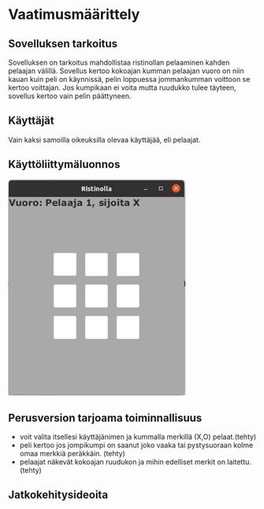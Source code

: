 # Vaatimusmäärittely

## Sovelluksen tarkoitus

Sovelluksen on tarkoitus mahdollistaa ristinollan pelaaminen kahden pelaajan välillä. Sovellus kertoo kokoajan kumman pelaajan vuoro on niin kauan kuin peli on käynnissä, pelin loppuessa jommankumman voittoon se kertoo voittajan. Jos kumpikaan ei voita mutta ruudukko tulee täyteen, sovellus kertoo vain pelin päättyneen.

## Käyttäjät

Vain kaksi samoilla oikeuksilla olevaa käyttäjää, eli pelaajat.

## Käyttöliittymäluonnos

 <img src="https://github.com/Tiiawss/ot-harjoitustyo/blob/main/dokumentaatio/kuvat/Screenshot%20from%202021-05-07%2013-15-46.png" width="360">

## Perusversion tarjoama toiminnallisuus

- voit valita itsellesi käyttäjänimen ja kummalla merkillä (X,O) pelaat.(tehty)
- peli kertoo jos jompikumpi on saanut joko vaaka tai pystysuoraan kolme omaa merkkiä peräkkäin. (tehty)
- pelaajat näkevät kokoajan ruudukon ja mihin edelliset merkit on laitettu.(tehty)

## Jatkokehitysideoita

